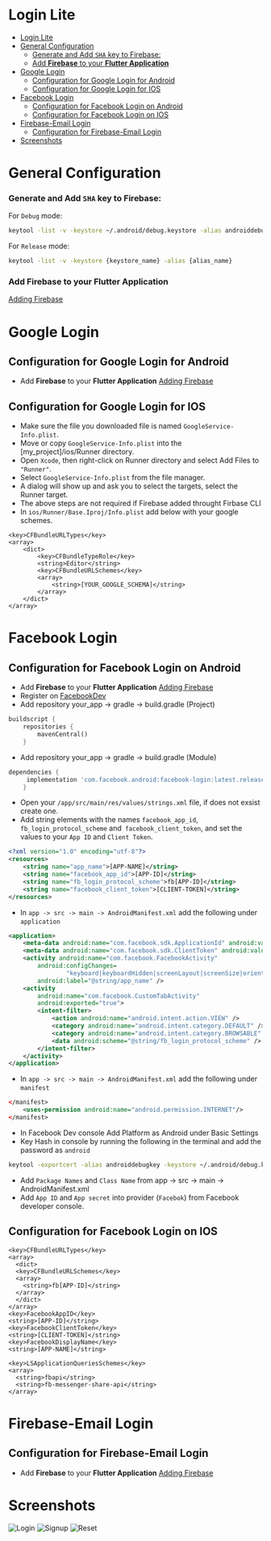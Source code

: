 # Login Lite

- [Login Lite](#login-lite)
- [General Configuration](#general-configuration)
    - [Generate and Add `SHA` key to Firebase:](#generate-and-add-sha-key-to-firebase)
    - [Add **Firebase** to your **Flutter Application**](#add-firebase-to-your-flutter-application)
- [Google Login](#google-login)
  - [Configuration for Google Login for Android](#configuration-for-google-login-for-android)
  - [Configuration for Google Login for IOS](#configuration-for-google-login-for-ios)
- [Facebook Login](#facebook-login)
  - [Configuration for Facebook Login on Android](#configuration-for-facebook-login-on-android)
  - [Configuration for Facebook Login on IOS](#configuration-for-facebook-login-on-ios)
- [Firebase-Email Login](#firebase-email-login)
  - [Configuration for Firebase-Email Login](#configuration-for-firebase-email-login)
- [Screenshots](#screenshots)
# General Configuration
### Generate and Add `SHA` key to Firebase:

For `Debug` mode:

```bash
keytool -list -v -keystore ~/.android/debug.keystore -alias androiddebugkey -storepass android -keypass android
```

For `Release` mode:

```bash
keytool -list -v -keystore {keystore_name} -alias {alias_name}
```
 ### Add **Firebase** to your **Flutter Application**
  [Adding Firebase](https://firebase.google.com/docs/flutter/)
# Google Login

## Configuration for Google Login for Android

- Add **Firebase** to your **Flutter Application**
  [Adding Firebase](https://firebase.google.com/docs/flutter/)

## Configuration for Google Login for IOS
- Make sure the file you downloaded file is named `GoogleService-Info.plist`.
- Move or copy `GoogleService-Info.plist` into the [my_project]/ios/Runner directory.
- Open `Xcode`, then right-click on Runner directory and select Add Files to `"Runner"`.
- Select `GoogleService-Info.plist` from the file manager.
- A dialog will show up and ask you to select the targets, select the Runner target.
- The above steps are not required if Firebase added throught Firbase CLI
- In `ios/Runner/Base.Iproj/Info.plist` add below with your google schemes.
```plist
<key>CFBundleURLTypes</key>
<array>
	<dict>
		<key>CFBundleTypeRole</key>
		<string>Editor</string>
		<key>CFBundleURLSchemes</key>
		<array>
			<string>[YOUR_GOOGLE_SCHEMA]</string>
		</array>
	</dict>
</array>
```

# Facebook Login

## Configuration for Facebook Login on Android

- Add **Firebase** to your **Flutter Application**
  [Adding Firebase](https://firebase.google.com/docs/flutter/)
- Register on [FacebookDev](https://developers.facebook.com/apps/create/)
- Add repository your_app -> gradle -> build.gradle (Project)

```dart
buildscript {
    repositories {
        mavenCentral()
    }
```

- Add repository your_app -> gradle -> build.gradle (Module)

```dart
dependencies {
	 implementation 'com.facebook.android:facebook-login:latest.release'
	}
```

- Open your `/app/src/main/res/values/strings.xml` file, if does not exsist create one.
- Add string elements with the names `facebook_app_id`, `fb_login_protocol_scheme` and` facebook_client_token`, and set the values to your `App ID` and `Client Token`.

```xml
<?xml version="1.0" encoding="utf-8"?>
<resources>
    <string name="app_name">[APP-NAME]</string>
    <string name="facebook_app_id">[APP-ID]</string>
    <string name="fb_login_protocol_scheme">fb[APP-ID]</string>
    <string name="facebook_client_token">[CLIENT-TOKEN]</string>
</resources>
```

- In `app -> src -> main -> AndroidManifest.xml` add the following under `application`

```xml
<application>
    <meta-data android:name="com.facebook.sdk.ApplicationId" android:value="@string/facebook_app_id"/>
    <meta-data android:name="com.facebook.sdk.ClientToken" android:value="@string/facebook_client_token"/>
    <activity android:name="com.facebook.FacebookActivity"
        android:configChanges=
                "keyboard|keyboardHidden|screenLayout|screenSize|orientation"
        android:label="@string/app_name" />
    <activity
        android:name="com.facebook.CustomTabActivity"
        android:exported="true">
        <intent-filter>
            <action android:name="android.intent.action.VIEW" />
            <category android:name="android.intent.category.DEFAULT" />
            <category android:name="android.intent.category.BROWSABLE" />
            <data android:scheme="@string/fb_login_protocol_scheme" />
        </intent-filter>
    </activity>
</application>
```

- In `app -> src -> main -> AndroidManifest.xml` add the following under `manifest`

```xml
</manifest>
    <uses-permission android:name="android.permission.INTERNET"/>
</manifest>
```

- In Facebook Dev console Add Platform as Android under Basic Settings
- Key Hash in console by running the following in the terminal and add the password as `android`

```bash
keytool -exportcert -alias androiddebugkey -keystore ~/.android/debug.keystore | openssl sha1 -binary | openssl base64
```

- Add `Package Names` and `Class Name` from app -> src -> main -> AndroidManifest.xml
- Add `App ID` and `App secret` into provider (`Facebok`) from Facebook developer console.

## Configuration for Facebook Login on IOS

```plist
<key>CFBundleURLTypes</key>
<array>
  <dict>
  <key>CFBundleURLSchemes</key>
  <array>
    <string>fb[APP-ID]</string>
  </array>
  </dict>
</array>
<key>FacebookAppID</key>
<string>[APP-ID]</string>
<key>FacebookClientToken</key>
<string>[CLIENT-TOKEN]</string>
<key>FacebookDisplayName</key>
<string>[APP-NAME]</string>
```
```plist
<key>LSApplicationQueriesSchemes</key>
<array>
  <string>fbapi</string>
  <string>fb-messenger-share-api</string>
</array>
```

# Firebase-Email Login

## Configuration for Firebase-Email Login

- Add **Firebase** to your **Flutter Application**
  [Adding Firebase](https://firebase.google.com/docs/flutter/)
# Screenshots
![Login](images/login_snap.png)
![Signup](images/signup_snap.png)
![Reset](images/reset_snap.png)